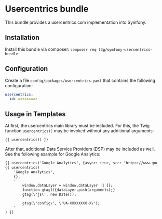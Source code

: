 Usercentrics bundle
===================

This bundle provides a usercentrics.com implementation into Symfony.

Installation
------------

Install this bundle via composer: `composer req t3g/symfony-usercentrics-bundle`


Configuration
-------------

Create a file `config/packages/usercentrics.yaml` that contains the following configuration:

```yaml
usercentrics:
  id: xxxxxxxxx
```

Usage in Templates
------------------

At first, the usercentrics main library must be included. For this, the Twig function `usercentrics()` may be invoked
without any additional arguments:

```html
{{ usercentrics() }}
```

After that, additional Data Service Providers (DSP) may be included as well. See the following example for Google
Analytics:

```html
{{ usercentrics('Google Analytics', {async: true, src: 'https://www.googletagmanager.com/gtag/js?id=UA-XXXXXXXX-X'}) }}
{{ usercentrics(
    'Google Analytics',
    {},
    '
        window.dataLayer = window.dataLayer || [];
        function gtag(){dataLayer.push(arguments);}
        gtag(\'js\', new Date());

        gtag(\'config\', \'UA-XXXXXXXX-X\');
    '
) }}
```